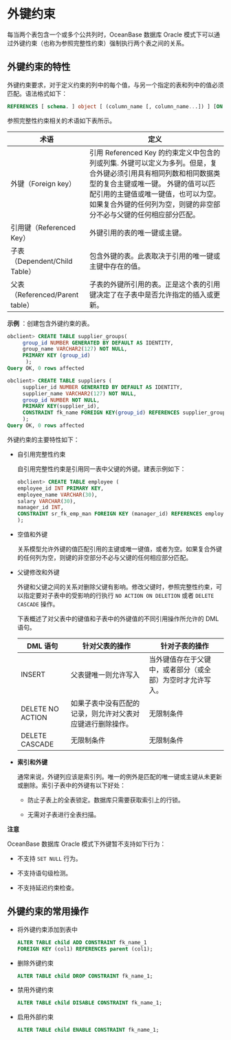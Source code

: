 外键约束 
=========================

每当两个表包含一个或多个公共列时，OceanBase 数据库 Oracle 模式下可以通过外键约束（也称为参照完整性约束）强制执行两个表之间的关系。

外键约束的特性 
----------------------------

外键约束要求，对于定义约束的列中的每个值，与另一个指定的表和列中的值必须匹配。语法格式如下：

```sql
REFERENCES [ schema. ] object [ (column_name [, column_name...]) ] [ON DELETE { CASCADE | SET NULL } ]
```



参照完整性约束相关的术语如下表所示。


|             术语              |                                                                                      定义                                                                                      |
|-----------------------------|------------------------------------------------------------------------------------------------------------------------------------------------------------------------------|
| 外键（Foreign key）             | 引用 Referenced Key 的约束定义中包含的列或列集.  外键可以定义为多列。但是，复合外键必须引用具有相同列数和相同数据类型的复合主键或唯一键。 外键的值可以匹配引用的主键值或唯一键值，也可以为空。如果复合外键的任何列为空，则键的非空部分不必与父键的任何相应部分匹配。 |
| 引用键（Referenced Key）         | 外键引用的表的唯一键或主键。                                                                                                                                                               |
| 子表（Dependent/Child Table）   | 包含外键的表。此表取决于引用的唯一键或主键中存在的值。                                                                                                                                                  |
| 父表（Referenced/Parent table） | 子表的外键所引用的表。正是这个表的引用键决定了在子表中是否允许指定的插入或更新。                                                                                                                                     |



**示例** ：创建包含外键约束的表。

```sql
obclient> CREATE TABLE supplier_groups(
     group_id NUMBER GENERATED BY DEFAULT AS IDENTITY,
     group_name VARCHAR2(127) NOT NULL,
​     PRIMARY KEY (group_id)  
      );
Query OK, 0 rows affected

obclient> CREATE TABLE suppliers (
     supplier_id NUMBER GENERATED BY DEFAULT AS IDENTITY,
     supplier_name VARCHAR2(127) NOT NULL,
     group_id NUMBER NOT NULL,
     PRIMARY KEY(supplier_id),
     CONSTRAINT fk_name FOREIGN KEY(group_id) REFERENCES supplier_groups(group_id)
     );
Query OK, 0 rows affected
```



外键约束的主要特性如下：

* 自引用完整性约束

  自引用完整性约束是引用同一表中父键的外键。​建表示例如下：

  ```sql
  obclient> CREATE TABLE employee (
  employee_id INT PRIMARY KEY, 
  employee_name VARCHAR(30), 
  salary VARCHAR(30), 
  manager_id INT, 
  CONSTRAINT sr_fk_emp_man FOREIGN KEY (manager_id) REFERENCES employee(employee_id)
  );
  ```

  




<!-- -->

* 空值和外键

  关系模型允许外键的值匹配引用的主键或唯一键值，或者为空。如果复合外键的任何列为空，则键的非空部分不必与父键的任何相应部分匹配。
  




<!-- -->

* 父键修改和外键

  外键和父键之间的关系对删除父键有影响。​修改父键时，参照完整性约束，可以指定要对子表中的受影响的行执行 `NO ACTION ON DELETION` 或者 `DELETE CASCADE` 操作。

  下表概述了对父表中的键值和子表中的外键值的不同引用操作所允许的 DML 语句。
  

  |      DML 语句      |            针对父表的操作            |            针对子表的操作            |
  |------------------|-------------------------------|-------------------------------|
  | INSERT           | 父表键唯一则允许写入                    | 当外键值存在于父键中，或者部分（或全部）为空时才允许写入。 |
  | DELETE NO ACTION | 如果子表中没有匹配的记录，则允许对父表对应键进行删除操作。 | 无限制条件                         |
  | DELETE CASCADE   | 无限制条件                         | 无限制条件                         |

  
  

* **索引和外键** 

  通常来说，外键列应该是索引列。唯一的例外是匹配的唯一键或主键从未更新或删除。索引子表中的外键有以下好处：
  * 防止子表上的全表锁定。数据库只需要获取索引上的行锁。

    
  
  * 无需对子表进行全表扫描。​

    
  

  

  



**注意**



OceanBase 数据库 Oracle 模式下外键暂不支持如下行为：

* 不支持 `SET NULL` 行为。

  

* 不支持语句级检测。

  

* 不支持延迟约束检查。

  




外键约束的常用操作 
------------------------------

* 将外键约束添加到表中

  ```sql
  ALTER TABLE child ADD CONSTRAINT fk_name_1 
  FOREIGN KEY (col1) REFERENCES parent (col1);
  ```

  




<!-- -->

* 删除外键约束

  ```sql
  ALTER TABLE child DROP CONSTRAINT fk_name_1; 
  ```

  




<!-- -->

* 禁用外键约束

  ```sql
  ALTER TABLE child DISABLE CONSTRAINT fk_name_1; 
  ```

  




<!-- -->

* 启用外部约束

  ```sql
  ALTER TABLE child ENABLE CONSTRAINT fk_name_1;
  ```

  




